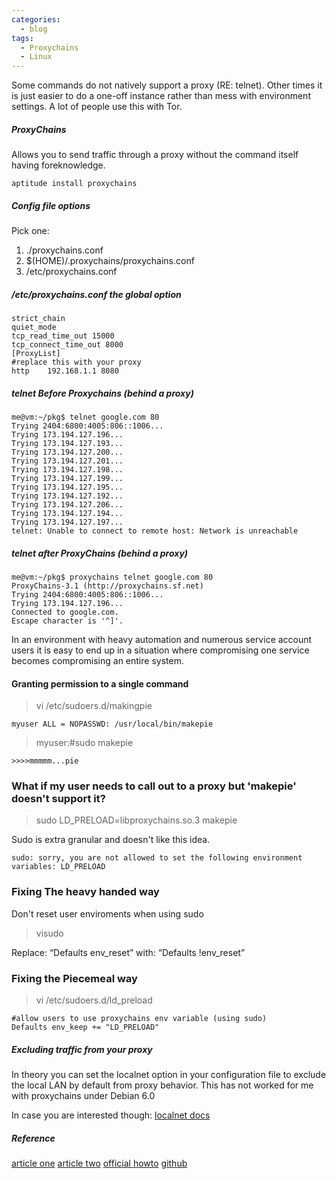 ```yaml
---
categories:
  - blog
tags:
  - Proxychains
  - Linux
---
```


Some commands do not natively support a proxy (RE: telnet).  Other times it is just easier to do a one-off instance rather than mess with environment settings.  A lot of people use this with Tor.

##### ProxyChains

Allows you to send traffic through a proxy without the command itself having foreknowledge.

`aptitude install proxychains`

##### Config file options

Pick one:

1. ./proxychains.conf
2. $(HOME)/.proxychains/proxychains.conf
3. /etc/proxychains.conf

##### /etc/proxychains.conf the global option

```
strict_chain
quiet_mode
tcp_read_time_out 15000
tcp_connect_time_out 8000
[ProxyList]
#replace this with your proxy
http    192.168.1.1 8080
```


##### telnet Before Proxychains (behind a proxy)

```
me@vm:~/pkg$ telnet google.com 80
Trying 2404:6800:4005:806::1006...
Trying 173.194.127.196...
Trying 173.194.127.193...
Trying 173.194.127.200...
Trying 173.194.127.201...
Trying 173.194.127.198...
Trying 173.194.127.199...
Trying 173.194.127.195...
Trying 173.194.127.192...
Trying 173.194.127.206...
Trying 173.194.127.194...
Trying 173.194.127.197...
telnet: Unable to connect to remote host: Network is unreachable
```

##### telnet after ProxyChains (behind a proxy)

```
me@vm:~/pkg$ proxychains telnet google.com 80
ProxyChains-3.1 (http://proxychains.sf.net)
Trying 2404:6800:4005:806::1006...
Trying 173.194.127.196...
Connected to google.com.
Escape character is '^]'.
```

In an environment with heavy automation and numerous service account users it is easy to end up in a situation where compromising one service becomes compromising an entire system.

#### Granting permission to a single command

> vi /etc/sudoers.d/makingpie

```myuser ALL = NOPASSWD: /usr/local/bin/makepie```

> myuser:#sudo makepie

`>>>>mmmmm...pie`

### What if my user needs to call out to a proxy but 'makepie' doesn't support it?

> sudo LD_PRELOAD=libproxychains.so.3 makepie

Sudo is extra granular and doesn't like this idea.

`sudo: sorry, you are not allowed to set the following environment variables: LD_PRELOAD`

### Fixing The heavy handed way

Don't reset user enviroments when using sudo

> visudo

Replace: “Defaults env_reset” with: “Defaults !env_reset”

### Fixing the Piecemeal way

> vi /etc/sudoers.d/ld_preload

```plaintext
#allow users to use proxychains env variable (using sudo)
Defaults env_keep += "LD_PRELOAD"
```

##### Excluding traffic from your proxy

In theory you can set the localnet option in your configuration file to exclude the local LAN by default from proxy  behavior.  This has not worked for me with proxychains under Debian 6.0

In case you are interested though: [localnet docs](https://github.com/haad/proxychains/issues/6#issuecomment-4041824)

##### Reference

[article one](http://benizi.com/postfix-proxychains) [article two](http://www.jameslovecomputers.com/how-to-install-configure-and-use-proxychains/) [official howto](http://proxychains.sourceforge.net/howto.html) [github](https://github.com/haad/proxychains)

